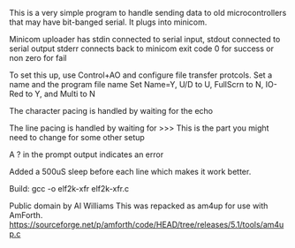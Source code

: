 This is a very simple program to handle sending data to old microcontrollers that may have bit-banged serial. It plugs into minicom.

Minicom uploader has stdin connected to serial input,
stdout connected to serial output
stderr connects back to minicom
exit code 0 for success or non zero for fail

To set this up, use Control+AO and configure file transfer 
protcols. Set a name and the program file name 
 Set Name=Y, U/D to U, FullScrn to N, IO-Red to Y, and Multi to N


The character pacing is handled by waiting for the echo

The line pacing is handled by waiting for >>> This is the part you might need to change for some other setup

A ? in the prompt output indicates an error


Added a 500uS sleep before each line which makes it work better.

Build: gcc -o elf2k-xfr elf2k-xfr.c




Public domain by Al Williams
This was repacked as am4up for use with AmForth.
https://sourceforge.net/p/amforth/code/HEAD/tree/releases/5.1/tools/am4up.c

